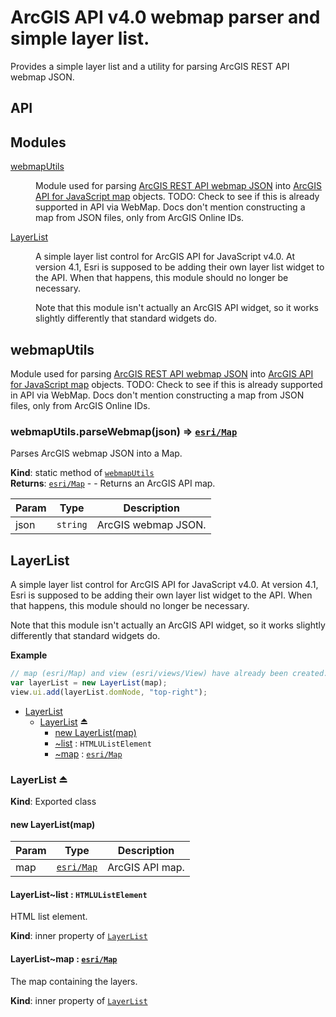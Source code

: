 ArcGIS API v4.0 webmap parser and simple layer list.
====================================================

Provides a simple layer list and a utility for parsing ArcGIS REST API webmap JSON.

API
---

## Modules

<dl>
<dt><a href="#module_webmapUtils">webmapUtils</a></dt>
<dd><p>Module used for parsing <a href="http://resources.arcgis.com/en/help/arcgis-rest-api/index.html#/Web_map_data/02r30000003p000000/">ArcGIS REST API webmap JSON</a>
into <a href="https://developers.arcgis.com/javascript/latest/api-reference/esri-Map.html">ArcGIS API for JavaScript map</a> objects.
TODO: Check to see if this is already supported in API via WebMap. Docs don&#39;t mention constructing a map from JSON files, only from ArcGIS Online IDs.</p>
</dd>
<dt><a href="#module_LayerList">LayerList</a></dt>
<dd><p>A simple layer list control for ArcGIS API for JavaScript v4.0.
At version 4.1, Esri is supposed to be adding their own layer list
widget to the API. When that happens, this module should no longer
be necessary.</p>
<p>Note that this module isn&#39;t actually an ArcGIS API widget, so it
works slightly differently that standard widgets do.</p>
</dd>
</dl>

<a name="module_webmapUtils"></a>

## webmapUtils
Module used for parsing [ArcGIS REST API webmap JSON](http://resources.arcgis.com/en/help/arcgis-rest-api/index.html#/Web_map_data/02r30000003p000000/)into [ArcGIS API for JavaScript map](https://developers.arcgis.com/javascript/latest/api-reference/esri-Map.html) objects.TODO: Check to see if this is already supported in API via WebMap. Docs don't mention constructing a map from JSON files, only from ArcGIS Online IDs.

<a name="module_webmapUtils.parseWebmap"></a>

### webmapUtils.parseWebmap(json) ⇒ <code>[esri/Map](https://developers.arcgis.com/javascript/latest/api-reference/esri-Map.html)</code>
Parses ArcGIS webmap JSON into a Map.

**Kind**: static method of <code>[webmapUtils](#module_webmapUtils)</code>  
**Returns**: <code>[esri/Map](https://developers.arcgis.com/javascript/latest/api-reference/esri-Map.html)</code> - - Returns an ArcGIS API map.  

| Param | Type | Description |
| --- | --- | --- |
| json | <code>string</code> | ArcGIS webmap JSON. |

<a name="module_LayerList"></a>

## LayerList
A simple layer list control for ArcGIS API for JavaScript v4.0.At version 4.1, Esri is supposed to be adding their own layer listwidget to the API. When that happens, this module should no longerbe necessary.Note that this module isn't actually an ArcGIS API widget, so itworks slightly differently that standard widgets do.

**Example**  
```js
// map (esri/Map) and view (esri/views/View) have already been created.var layerList = new LayerList(map);view.ui.add(layerList.domNode, "top-right");
```

* [LayerList](#module_LayerList)
    * [LayerList](#exp_module_LayerList--LayerList) ⏏
        * [new LayerList(map)](#new_module_LayerList--LayerList_new)
        * [~list](#module_LayerList--LayerList..list) : <code>HTMLUListElement</code>
        * [~map](#module_LayerList--LayerList..map) : <code>[esri/Map](https://developers.arcgis.com/javascript/latest/api-reference/esri-Map.html)</code>

<a name="exp_module_LayerList--LayerList"></a>

### LayerList ⏏
**Kind**: Exported class  
<a name="new_module_LayerList--LayerList_new"></a>

#### new LayerList(map)

| Param | Type | Description |
| --- | --- | --- |
| map | <code>[esri/Map](https://developers.arcgis.com/javascript/latest/api-reference/esri-Map.html)</code> | ArcGIS API map. |

<a name="module_LayerList--LayerList..list"></a>

#### LayerList~list : <code>HTMLUListElement</code>
HTML list element.

**Kind**: inner property of <code>[LayerList](#exp_module_LayerList--LayerList)</code>  
<a name="module_LayerList--LayerList..map"></a>

#### LayerList~map : <code>[esri/Map](https://developers.arcgis.com/javascript/latest/api-reference/esri-Map.html)</code>
The map containing the layers.

**Kind**: inner property of <code>[LayerList](#exp_module_LayerList--LayerList)</code>  
